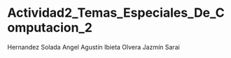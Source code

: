 # Actividad2_Temas_Especiales_De_Computacion_2
Hernandez Solada Angel Agustín
Ibieta Olvera Jazmín Sarai
